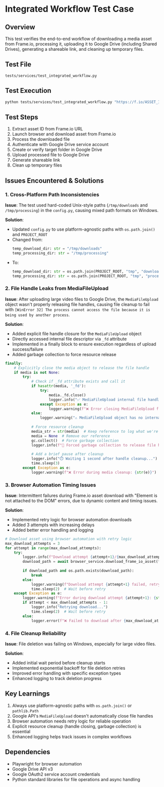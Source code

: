 # Integrated Workflow Test Case

## Overview
This test verifies the end-to-end workflow of downloading a media asset from Frame.io, processing it, uploading it to Google Drive (including Shared Drives), generating a shareable link, and cleaning up temporary files.

## Test File
`tests/services/test_integrated_workflow.py`

## Test Execution
```bash
python tests/services/test_integrated_workflow.py "https://f.io/ASSET_ID" "Target Folder Name"
```

## Test Steps
1. Extract asset ID from Frame.io URL
2. Launch browser and download asset from Frame.io
3. Process the downloaded file
4. Authenticate with Google Drive service account
5. Create or verify target folder in Google Drive
6. Upload processed file to Google Drive
7. Generate shareable link
8. Clean up temporary files

## Issues Encountered & Solutions

### 1. Cross-Platform Path Inconsistencies
**Issue**: The test used hard-coded Unix-style paths (`/tmp/downloads` and `/tmp/processing`) in the `config.py`, causing mixed path formats on Windows.

**Solution**: 
- Updated `config.py` to use platform-agnostic paths with `os.path.join()` and `PROJECT_ROOT`
- Changed from:
  ```python
  temp_download_dir: str = "/tmp/downloads"
  temp_processing_dir: str = "/tmp/processing"
  ```
- To:
  ```python
  temp_download_dir: str = os.path.join(PROJECT_ROOT, "tmp", "downloads")
  temp_processing_dir: str = os.path.join(PROJECT_ROOT, "tmp", "processing")
  ```

### 2. File Handle Leaks from MediaFileUpload
**Issue**: After uploading large video files to Google Drive, the `MediaFileUpload` object wasn't properly releasing file handles, causing file cleanup to fail with `[WinError 32] The process cannot access the file because it is being used by another process`.

**Solution**:
- Added explicit file handle closure for the `MediaFileUpload` object
- Directly accessed internal file descriptor via `_fd` attribute
- Implemented in a finally block to ensure execution regardless of upload success/failure
- Added garbage collection to force resource release
```python
finally:
    # Explicitly close the media object to release the file handle
    if media is not None:
        try:
            # Check if _fd attribute exists and call it
            if hasattr(media, '_fd'):
                try:
                    media._fd.close()
                    logger.info("✅ MediaFileUpload internal file handle explicitly closed")
                except Exception as e:
                    logger.warning(f"❌ Error closing MediaFileUpload file handle: {e}")
            else:
                logger.warning("⚠️ MediaFileUpload object has no internal _fd attribute")
            
            # Force resource cleanup
            media_str = str(media)  # Keep reference to log what we're cleaning up
            media = None  # Remove our reference
            gc.collect()  # Force garbage collection
            logger.info(f"🧹 Forced garbage collection to release file handles for {media_str}")
            
            # Add a brief pause after cleanup
            logger.info("⏱️ Waiting 1 second after handle cleanup...")
            time.sleep(3)
        except Exception as e:
            logger.warning(f"❌ Error during media cleanup: {str(e)}")
```

### 3. Browser Automation Timing Issues
**Issue**: Intermittent failures during Frame.io asset download with "Element is not attached to the DOM" errors, due to dynamic content and timing issues.

**Solution**:
- Implemented retry logic for browser automation downloads
- Added 3 attempts with increasing delays
- Added better error handling and logging
```python
# Download asset using browser automation with retry logic
max_download_attempts = 3
for attempt in range(max_download_attempts):
    try:
        logger.info(f"Download attempt {attempt+1}/{max_download_attempts}...")
        download_path = await browser_service.download_frame_io_asset(frame_io_url)
        
        if download_path and os.path.exists(download_path):
            break
        else:
            logger.warning(f"Download attempt {attempt+1} failed, retrying...")
            time.sleep(2)  # Wait before retry
    except Exception as e:
        logger.warning(f"Error during download attempt {attempt+1}: {str(e)}")
        if attempt < max_download_attempts - 1:
            logger.info("Retrying download...")
            time.sleep(2)  # Wait before retry
        else:
            logger.error(f"❌ Failed to download after {max_download_attempts} attempts: {str(e)}")
```

### 4. File Cleanup Reliability
**Issue**: File deletion was failing on Windows, especially for large video files.

**Solution**:
- Added initial wait period before cleanup starts
- Implemented exponential backoff for file deletion retries
- Improved error handling with specific exception types
- Enhanced logging to track deletion progress

## Key Learnings
1. Always use platform-agnostic paths with `os.path.join()` or `pathlib.Path`
2. Google API's `MediaFileUpload` doesn't automatically close file handles
3. Browser automation needs retry logic for reliable operation
4. Explicit resource cleanup (handle closing, garbage collection) is essential
5. Enhanced logging helps track issues in complex workflows

## Dependencies
- Playwright for browser automation
- Google Drive API v3
- Google OAuth2 service account credentials
- Python standard libraries for file operations and async handling